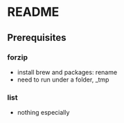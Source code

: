 # README
## Prerequisites
### forzip
- install brew and packages: rename
- need to run under a folder, _tmp
### list
- nothing especially
